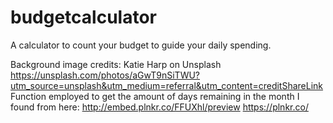 # budgetcalculator
A calculator to count your budget to guide your daily spending.

Background image credits: Katie Harp on Unsplash https://unsplash.com/photos/aGwT9nSiTWU?utm_source=unsplash&utm_medium=referral&utm_content=creditShareLink
Function employed to get the amount of days remaining in the month I found from here: http://embed.plnkr.co/FFUXhl/preview https://plnkr.co/
